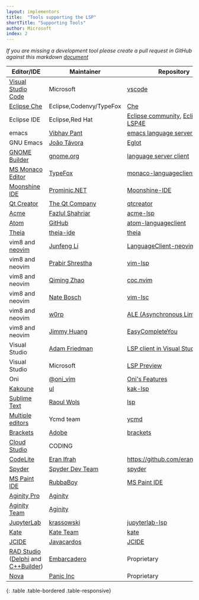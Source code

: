 ```yaml
---
layout: implementors
title:  "Tools supporting the LSP"
shortTitle: "Supporting Tools"
author: Microsoft
index: 2
---
```


*If you are missing a development tool please create a pull request in GitHub against this markdown [document](https://github.com/Microsoft/language-server-protocol/blob/gh-pages/_implementors/tools.md)*

| Editor/IDE | Maintainer | Repository |
|------|--------|----------|
| [Visual Studio Code](https://code.visualstudio.com) | Microsoft | [vscode](https://github.com/Microsoft/vscode/)  |
| [Eclipse Che](https://www.eclipse.org/che/) | Eclipse,Codenvy/TypeFox | [Che](https://github.com/eclipse/che/issues/1287) |
| Eclipse IDE | Eclipse,Red Hat | [Eclipse community](https://projects.eclipse.org/projects/technology.lsp4e/who), [Eclipse LSP4E](https://projects.eclipse.org/projects/technology.lsp4e) |
| emacs | [Vibhav Pant](https://github.com/vibhavp) | [emacs language server client](https://github.com/emacs-lsp/lsp-mode/) |
| GNU Emacs | [João Távora](https://github.com/joaotavora) | [Eglot](https://github.com/joaotavora/eglot) |
| [GNOME Builder](https://wiki.gnome.org/Apps/Builder) | [gnome.org](https://wiki.gnome.org/Apps/Builder/) | [language server client](https://git.gnome.org/browse/gnome-builder/tree/src/libide/lsp) |
| [MS Monaco Editor](https://github.com/Microsoft/monaco-editor) | [TypeFox](https://github.com/TypeFox) | [monaco-languageclient](https://www.npmjs.com/package/monaco-languageclient) |
| [Moonshine IDE](https://moonshine-ide.com) | [Prominic.NET](https://github.com/prominic) | [Moonshine-IDE](https://github.com/prominic/Moonshine-IDE) |
| [Qt Creator](https://doc-snapshots.qt.io/qtcreator-4.9/creator-language-servers.html) | [The Qt Company](http://qt.io/) | [qtcreator](https://github.com/qt-creator/qt-creator)
| [Acme](https://en.wikipedia.org/wiki/Acme_(text_editor)) | [Fazlul Shahriar](https://github.com/fhs) | [acme-lsp](https://github.com/fhs/acme-lsp) |
| [Atom](https://atom.io/) | [GitHub](https://github.com/) | [atom-languageclient](https://www.npmjs.com/package/atom-languageclient) |
| [Theia](https://github.com/theia-ide/theia) | [theia-ide](https://github.com/theia-ide) | [theia](https://github.com/theia-ide/theia) |
| vim8 and [neovim](https://neovim.io/) | [Junfeng Li](https://github.com/autozimu) | [LanguageClient-neovim](https://github.com/autozimu/LanguageClient-neovim) |
| vim8 and neovim | [Prabir Shrestha](https://github.com/prabirshrestha) | [vim-lsp](https://github.com/prabirshrestha/vim-lsp) |
| vim8 and neovim | [Qiming Zhao](https://github.com/chemzqm) | [coc.nvim](https://github.com/neoclide/coc.nvim) |
| vim8 and neovim| [Nate Bosch](https://github.com/natebosch) | [vim-lsc](https://github.com/natebosch/vim-lsc) |
| vim8 and neovim| [w0rp](https://github.com/w0rp) | [ALE (Asynchronous Lint Engine) ](https://github.com/w0rp/ale) |
| vim8 and neovim| [Jimmy Huang](https://github.com/JimmyHuang454) | [EasyCompleteYou](https://github.com/JimmyHuang454/EasyCompleteYou) |
| Visual Studio | [Adam Friedman](https://github.com/tintoy) | [LSP client in Visual Studio](https://github.com/tintoy/dotnet-language-client/tree/sample/visual-studio/samples/VisualStudioExtension) |
| Visual Studio | Microsoft | [LSP Preview](https://marketplace.visualstudio.com/items?itemName=vsext.LanguageServerClientPreview) |
| Oni | [@oni_vim](https://twitter.com/oni_vim) | [Oni's Features](https://www.onivim.io/Features) |
| [Kakoune](http://kakoune.org/) | [ul](https://github.com/ul) | [kak-lsp](https://github.com/ul/kak-lsp) |
| [Sublime Text](https://www.sublimetext.com/) | [Raoul Wols](https://github.com/rwols) | [lsp](https://github.com/sublimelsp/LSP) |
| [Multiple editors](https://github.com/Valloric/ycmd#known-ycmd-clients) | Ycmd team | [ycmd](https://github.com/Valloric/ycmd) | 
| [Brackets](http://brackets.io) | [Adobe](https://github.com/adobe) | [brackets](https://github.com/adobe/brackets) |
| [Cloud Studio](https://studio.dev.tencent.com/) | CODING |  |
| [CodeLite](https://codelite.org/) | [Eran Ifrah](https://github.com/eranif) | https://github.com/eranif/codelite |
| [Spyder](http://spyder-ide.org) | [Spyder Dev Team](https://github.com/spyder-ide) | [spyder](https://github.com/spyder-ide/spyder) | 
| [MS Paint IDE](https://ms-paint-i.de/) | [RubbaBoy](https://github.com/RubbaBoy) | [MS Paint IDE](https://github.com/MSPaintIDE/MSPaintIDE) |
| [Aginity Pro](https://www.aginity.com/products/aginity-pro/) | [Aginity](https://www.aginity.com) | |
| [Aginity Team](https://www.aginity.com/products/aginity-team/) | [Aginity](https://www.aginity.com) | |
| [JupyterLab](https://github.com/jupyterlab/jupyterlab) | [krassowski](https://github.com/krassowski) | [jupyterlab-lsp](https://github.com/krassowski/jupyterlab-lsp) |
| [Kate](https://kate-editor.org) | [Kate Team](https://kate-editor.org) | [kate](https://invent.kde.org/kde/kate) |
| [JCIDE](https://www.javacardos.com/tools) | [Javacardos](https://www.javacardos.com) | [JCIDE](https://www.javacardos.com/javacardforum/viewtopic.php?f=5&t=2108&p=6175#p6175) |
| [RAD Studio](https://www.embarcadero.com/products/rad-studio) ([Delphi](https://www.embarcadero.com/products/delphi) and [C++Builder](https://www.embarcadero.com/products/cbuilder)) | [Embarcadero](https://www.embarcadero.com/) | Proprietary |
| [Nova](https://nova.app) | [Panic Inc](http://panic.com) | Proprietary |
{: .table .table-bordered .table-responsive}

